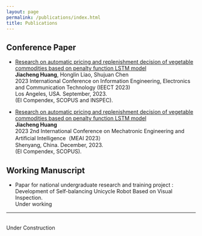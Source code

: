 ```yaml
---
layout: page
permalink: /publications/index.html
title: Publications
---
```


## Conference Paper

- [Research on automatic pricing and replenishment decision of vegetable commodities based on penalty function LSTM model](https://www.researchgate.net/publication/374730865)<br>**Jiacheng Huang**, Honglin Liao, Shujuan Chen<br>2023 International Conference on Information Engineering, Electronics and Communication Technology (IEECT 2023)<br>Los Angeles, USA. September, 2023.<br> (EI Compendex, SCOPUS and INSPEC).

- [Research on automatic pricing and replenishment decision of vegetable commodities based on penalty function LSTM model](https://www.researchgate.net/publication/374730865)<br>**Jiacheng Huang**<br>2023 2nd International Conference on Mechatronic Engineering and Artificial Intelligence（MEAI 2023）<br>Shenyang, China. December, 2023.<br>(EI Compendex, SCOPUS).

## Working Manuscript

- Papar for national undergraduate research and training project : Development of Self-balancing Unicycle Robot Based on Visual Inspection.<br>Under working

---

<br>Under Construction